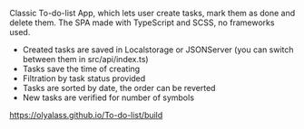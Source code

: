 Classic To-do-list App, which lets user create tasks, mark them as done and delete them. 
The SPA made with TypeScript and SCSS, no frameworks used. 
- Created tasks are saved in Localstorage or JSONServer (you can switch between them in src/api/index.ts)
- Tasks save the time of creating
- Filtration by task status provided 
- Tasks are sorted by date, the order can be reverted
- New tasks are verified for number of symbols

https://olyalass.github.io/To-do-list/build
